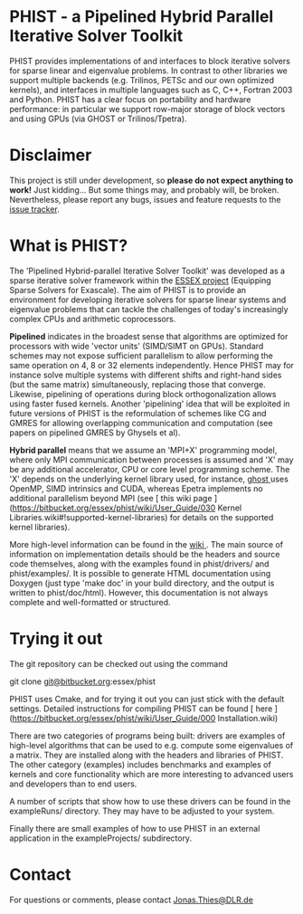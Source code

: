PHIST - a Pipelined Hybrid Parallel Iterative Solver Toolkit
============================================================

PHIST provides implementations of and interfaces to block iterative solvers for sparse linear and eigenvalue problems.
In contrast to other libraries we support multiple backends (e.g. Trilinos, PETSc and our own optimized kernels),
and interfaces in multiple languages such as C, C++, Fortran 2003 and Python. PHIST has a clear focus on 
portability and hardware performance: in particular we support row-major storage of block vectors and using GPUs (via 
GHOST or Trilinos/Tpetra).

Disclaimer
==========

This project is still under development, so **please do not expect anything to work!** Just 
kidding... But some things may, and probably will, be broken.
Nevertheless, please report any bugs, issues and feature requests to the [issue 
tracker](https://bitbucket.org/essex/phist/issues).


What is PHIST?
==============

The 'Pipelined Hybrid-parallel Iterative Solver Toolkit' was developed as a
sparse iterative solver framework within the [ESSEX project](http://blogs.fau.de/essex/) (Equipping Sparse Solvers for 
Exascale). The aim of PHIST is to provide an environment for developing iterative solvers for sparse linear 
systems and eigenvalue problems that can tackle the challenges of today's increasingly complex CPUs and
arithmetic coprocessors.

**Pipelined** indicates in the broadest sense that algorithms are optimized for processors with wide 'vector 
units' (SIMD/SIMT on GPUs). Standard schemes may not expose sufficient parallelism to allow performing the same 
operation on 4, 8 or 32 elements independently. Hence PHIST may for instance solve multiple systems with 
different shifts and right-hand sides (but the same matrix) simultaneously,
replacing those that converge. Likewise, pipelining of operations during block orthogonalization allows using faster 
fused kernels. Another 'pipelining' idea that will be exploited in future versions of PHIST is the reformulation of 
schemes like CG and GMRES for allowing overlapping communication and computation (see papers on pipelined GMRES by 
Ghysels et al).

**Hybrid parallel** means that we assume an 'MPI+X' programming model, where only MPI communication between processes is 
assumed and 'X' may be any additional accelerator, CPU or core level programming scheme. The 'X' depends on the 
underlying kernel library used, for instance, [ ghost ](https://bitbucket.org/essex/ghost) uses OpenMP, SIMD intrinsics 
and CUDA, whereas Epetra implements no additional parallelism beyond MPI 
(see [ this wiki page ](https://bitbucket.org/essex/phist/wiki/User_Guide/030 Kernel Libraries.wiki#!supported-kernel-libraries) 
for details on the supported kernel libraries).

More high-level information can be found in the [ wiki ](https://bitbucket.org/essex/phist/wiki/Home.wiki). The main source of information on implementation details should be the headers and source code themselves,
along with the examples found in phist/drivers/ and phist/examples/. It is possible to generate HTML documentation using Doxygen (just type 'make doc' in your build directory, and the output is written to
phist/doc/html). However, this documentation is not always complete and well-formatted or structured.


Trying it out
=============

The git repository can be checked out using the command

  git clone git@bitbucket.org:essex/phist

PHIST uses Cmake, and for trying it out you can just stick with the default settings.
Detailed instructions for compiling PHIST can be found [ here ](https://bitbucket.org/essex/phist/wiki/User_Guide/000 Installation.wiki)

There are two categories of programs being built: drivers are examples of high-level algorithms that can be used to e.g. 
compute some eigenvalues of a matrix. They are installed along with the headers and libraries of PHIST. The other 
category (examples) includes benchmarks and examples of kernels and core functionality which are more interesting to 
advanced users and developers than to end users.

A number of scripts that show how to use these drivers can be found in the exampleRuns/ directory. They may have to be 
adjusted to your system.

Finally there are small examples of how to use PHIST in an external application in the exampleProjects/ subdirectory.

Contact
=======

For questions or comments, please contact Jonas.Thies@DLR.de
